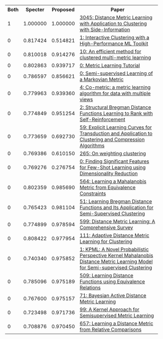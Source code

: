 <html><table><tr>
<th>Both</th>
<th>Specter</th>
<th>Proposed</th>
<th>Paper</th>
</tr>
<tr>
<td>1</td>
<td>1.000000</td>
<td>1.000000</td>
<td><a href="https://www.semanticscholar.org/paper/d1a2d203733208deda7427c8e20318334193d9d7">3045: Distance Metric Learning with Application to Clustering with Side-Information</a></td>
</tr>
<tr>
<td>0</td>
<td>0.817424</td>
<td>0.514821</td>
<td><a href="https://www.semanticscholar.org/paper/676199efc4bbf0d460771e81e59764a2c0c29ea0">1: Interactive Clustering with a High-Performance ML Toolkit</a></td>
</tr>
<tr>
<td>0</td>
<td>0.810018</td>
<td>0.914276</td>
<td><a href="https://www.semanticscholar.org/paper/37ab5c970ec2bffc73f5eedb0b1e7ea43ecfbed8">10: An efficient method for clustered multi-metric learning</a></td>
</tr>
<tr>
<td>0</td>
<td>0.802863</td>
<td>0.939717</td>
<td><a href="https://www.semanticscholar.org/paper/b23e1b99ae1c3d231f2502959aaee143997456ce">0: Metric Learning Tutorial</a></td>
</tr>
<tr>
<td>0</td>
<td>0.786597</td>
<td>0.856621</td>
<td><a href="https://www.semanticscholar.org/paper/d3d40bc09a280a3edacb6aa5de7afbb77f4a59aa">0: Semi-supervised Learning of a Markovian Metric</a></td>
</tr>
<tr>
<td>0</td>
<td>0.779963</td>
<td>0.939360</td>
<td><a href="https://www.semanticscholar.org/paper/414bff26a11b1d0a850f8020cf2c53da2485d1a8">4: Co-metric: a metric learning algorithm for data with multiple views</a></td>
</tr>
<tr>
<td>0</td>
<td>0.774849</td>
<td>0.951254</td>
<td><a href="https://www.semanticscholar.org/paper/bb1f3cdd0257758e04c038534b99f212a5c6f88c">2: Structural Bregman Distance Functions Learning to Rank with Self-Reinforcement</a></td>
</tr>
<tr>
<td>0</td>
<td>0.773659</td>
<td>0.692730</td>
<td><a href="https://www.semanticscholar.org/paper/e7bba10dce160a5c15bd5249940689803b239a94">59: Explicit Learning Curves for Transduction and Application to Clustering and Compression Algorithms</a></td>
</tr>
<tr>
<td>0</td>
<td>0.769386</td>
<td>0.610150</td>
<td><a href="https://www.semanticscholar.org/paper/5df4feb1d50f1988cbf2c773d4a710de5a031cb4">265: On weighting clustering</a></td>
</tr>
<tr>
<td>0</td>
<td>0.769276</td>
<td>0.276754</td>
<td><a href="https://www.semanticscholar.org/paper/13a4324164c76740e2a57993951fe842fe23e13b">0: Finding Significant Features for Few-Shot Learning using Dimensionality Reduction</a></td>
</tr>
<tr>
<td>0</td>
<td>0.802359</td>
<td>0.985690</td>
<td><a href="https://www.semanticscholar.org/paper/85ca6bf1968fe41603a0c08e097220652654c04e">564: Learning a Mahalanobis Metric from Equivalence Constraints</a></td>
</tr>
<tr>
<td>0</td>
<td>0.765423</td>
<td>0.981104</td>
<td><a href="https://www.semanticscholar.org/paper/21d0bdcb224f36bc7505089071ba576cd500e5b0">51: Learning Bregman Distance Functions and Its Application for Semi-Supervised Clustering</a></td>
</tr>
<tr>
<td>0</td>
<td>0.774899</td>
<td>0.978594</td>
<td><a href="https://www.semanticscholar.org/paper/14ecec7a0541c00537441d4561b7c7673bfcaf70">599: Distance Metric Learning: A Comprehensive Survey</a></td>
</tr>
<tr>
<td>0</td>
<td>0.808422</td>
<td>0.977954</td>
<td><a href="https://www.semanticscholar.org/paper/50ce3f8744c219871fbdcab1342d49d589f2626b">111: Adaptive Distance Metric Learning for Clustering</a></td>
</tr>
<tr>
<td>0</td>
<td>0.740340</td>
<td>0.975852</td>
<td><a href="https://www.semanticscholar.org/paper/6788c610cfd3984ccad9bf1ae4ee779c5f03fd6b">1: KPML: A Novel Probabilistic Perspective Kernel Mahalanobis Distance Metric Learning Model for Semi-supervised Clustering</a></td>
</tr>
<tr>
<td>0</td>
<td>0.785096</td>
<td>0.975189</td>
<td><a href="https://www.semanticscholar.org/paper/0029cf474bce70cfab2e944c4be01f99e741f1f4">509: Learning Distance Functions using Equivalence Relations</a></td>
</tr>
<tr>
<td>0</td>
<td>0.767600</td>
<td>0.975157</td>
<td><a href="https://www.semanticscholar.org/paper/92b8d4bcbad7fbdd1a3bca7e7fb71dd5a3909315">71: Bayesian Active Distance Metric Learning</a></td>
</tr>
<tr>
<td>0</td>
<td>0.723498</td>
<td>0.971736</td>
<td><a href="https://www.semanticscholar.org/paper/d08fcfb61764bf97d4d2b823cb500de47aebf80c">99: A Kernel Approach for Semisupervised Metric Learning</a></td>
</tr>
<tr>
<td>0</td>
<td>0.708876</td>
<td>0.970450</td>
<td><a href="https://www.semanticscholar.org/paper/a0622cb2a1662293a0820f09ecd1301952a7485a">657: Learning a Distance Metric from Relative Comparisons</a></td>
</tr>
</table></html>
